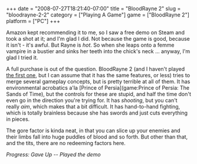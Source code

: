 +++
date = "2008-07-27T18:21:40-07:00"
title = "BloodRayne 2"
slug = "bloodrayne-2-2"
category = ["Playing A Game"]
game = ["BloodRayne 2"]
platform = ["PC"]
+++

Amazon kept recommending it to me, so I saw a free demo on Steam and took a shot at it; and I'm glad I did.  Not because the game is good, because it isn't - it's awful.  But Rayne is <i>hot</i>.  So when she leaps onto a femme vampire in a bustier and sinks her teeth into the chick's neck ... anyway, I'm glad I tried it.

A full purchase is out of the question.  BloodRayne 2 (and I haven't played [the first one](game:BloodRayne), but I can assume that it has the same features, or less) tries to merge several gameplay concepts, but is pretty terrible at all of them.  It has environmental acrobatics a'la [Prince of Persia](game:Prince of Persia: The Sands of Time), but the controls for these are stupid, and half the time don't even go in the direction you're trying for.  It has <i>shooting</i>, but you can't really <i>aim</i>, which makes that a bit difficult.  It has hand-to-hand fighting, which is totally brainless because she has swords and just cuts everything in pieces.

The gore factor is kinda neat, in that you can slice up your enemies and their limbs fall into huge puddles of blood and so forth.  But other than that, and the tits, there are no redeeming factors here.

<i>Progress: Gave Up -- Played the demo</i>
